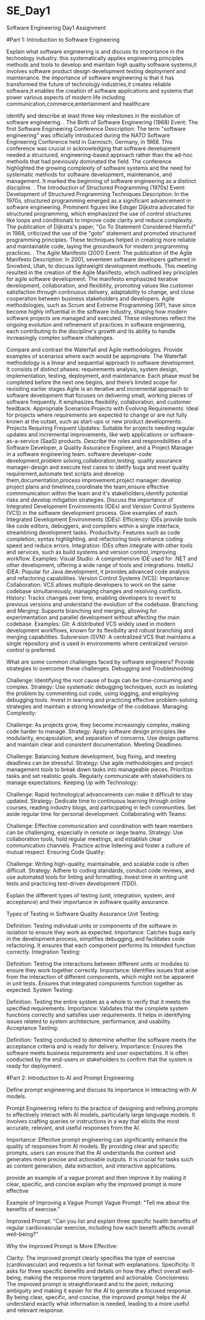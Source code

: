 # SE_Day1
Software Engineering Day1 Assignment

#Part 1: Introduction to Software Engineering

Explain what software engineering is and discuss its importance in the technology industry. this systematically applies engineering principles methods and tools to develop and maintain high quality software systems,it involves software product design development testing deployment and maintenance.
the importance of software engineering is that it has transformed the future of technology industries,it creates reliable software,it enables the creation of software applications and systems that power various aspects of modern life including communication,commerce,entertainment and healthcare

identify and describe at least three key milestones in the evolution of software engineering.
. The Birth of Software Engineering (1968)
Event: The first Software Engineering Conference
Description: The term "software engineering" was officially introduced during the NATO Software Engineering Conference held in Garmisch, Germany, in 1968. This conference was crucial in acknowledging that software development needed a structured, engineering-based approach rather than the ad-hoc methods that had previously dominated the field. The conference highlighted the growing complexity of software systems and the need for systematic methods for software development, maintenance, and management. It marked the beginning of software engineering as a distinct discipline.
. The Introduction of Structured Programming (1970s)
Event: Development of Structured Programming Techniques
Description: In the 1970s, structured programming emerged as a significant advancement in software engineering. Prominent figures like Edsger Dijkstra advocated for structured programming, which emphasized the use of control structures like loops and conditionals to improve code clarity and reduce complexity. The publication of Dijkstra's paper, "Go To Statement Considered Harmful" in 1968, criticized the use of the "goto" statement and promoted structured programming principles. These techniques helped in creating more reliable and maintainable code, laying the groundwork for modern programming practices.
. The Agile Manifesto (2001)
Event: The publication of the Agile Manifesto
Description: In 2001, seventeen software developers gathered in Snowbird, Utah, to discuss lightweight development methods.
 This meeting resulted in the creation of the Agile Manifesto, which outlined key principles for agile software development. The manifesto emphasized iterative development, collaboration, and flexibility, promoting values like customer satisfaction through continuous delivery, adaptability to change, and close cooperation between business stakeholders and developers. Agile methodologies, such as Scrum and Extreme Programming (XP), have since become highly influential in the software industry, shaping how modern software projects are managed and executed.
These milestones reflect the ongoing evolution and refinement of practices in software engineering, each contributing to the discipline's growth and its ability to handle increasingly complex software challenges.

Compare and contrast the Waterfall and Agile methodologies. Provide examples of scenarios where each would be appropriate.
The Waterfall methodology is a linear and sequential approach to software development. It consists of distinct phases: requirements analysis, system design, implementation, testing, deployment, and maintenance. Each phase must be completed before the next one begins, and there’s limited scope for revisiting earlier stages
Agile is an iterative and incremental approach to software development that focuses on delivering small, working pieces of software frequently. It emphasizes flexibility, collaboration, and customer feedback. Appropriate Scenarios:Projects with Evolving Requirements: Ideal for projects where requirements are expected to change or are not fully known at the outset, such as start-ups or new product developments.
Projects Requiring Frequent Updates: Suitable for projects needing regular updates and incremental improvements, like web applications or software-as-a-service (SaaS) products.
Describe the roles and responsibilities of a Software Developer, a Quality Assurance Engineer, and a Project Manager in a software engineering team.
software developer-code development,problem solving,collaboration,testing.
quality assurance manager-design and execute test cases to idetify bugs and meet quality requirement,automate test scripts and develop them,documentation,process improvement.project manager: develop project plans and timelines,coordinate the team,ensure effective commmunication within the team and it's stakeholders,identify potential risks and develop mitigation strategies.
 Discuss the importance of Integrated Development Environments (IDEs) and Version Control Systems (VCS) in the software development process. Give examples of each.
Integrated Development Environments (IDEs):
Efficiency: IDEs provide tools like code editors, debuggers, and compilers within a single interface, streamlining development tasks.
Productivity: Features such as code completion, syntax highlighting, and refactoring tools enhance coding speed and reduce errors.
Integration: IDEs often integrate with other tools and services, such as build systems and version control, improving workflow.
Examples:
Visual Studio: A comprehensive IDE used for .NET and other development, offering a wide range of tools and integrations.
IntelliJ IDEA: Popular for Java development, it provides advanced code analysis and refactoring capabilities.
Version Control Systems (VCS):
Importance:
Collaboration: VCS allows multiple developers to work on the same codebase simultaneously, managing changes and resolving conflicts.
History: Tracks changes over time, enabling developers to revert to previous versions and understand the evolution of the codebase.
Branching and Merging: Supports branching and merging, allowing for experimentation and parallel development without affecting the main codebase.
Examples:
Git: A distributed VCS widely used in modern development workflows, known for its flexibility and robust branching and merging capabilities.
Subversion (SVN): A centralized VCS that maintains a single repository and is used in environments where centralized version control is preferred.


What  are some common challenges faced by software engineers? Provide strategies to overcome these challenges.
Debugging and Troubleshooting:

Challenge: Identifying the root cause of bugs can be time-consuming and complex.
Strategy: Use systematic debugging techniques, such as isolating the problem by commenting out code, using logging, and employing debugging tools. Invest in learning and practicing effective problem-solving strategies and maintain a strong knowledge of the codebase.
Managing Complexity:

Challenge: As projects grow, they become increasingly complex, making code harder to manage.
Strategy: Apply software design principles like modularity, encapsulation, and separation of concerns. Use design patterns and maintain clear and consistent documentation.
Meeting Deadlines:

Challenge: Balancing feature development, bug fixing, and meeting deadlines can be stressful.
Strategy: Use agile methodologies and project management tools to break down tasks into manageable pieces. Prioritize tasks and set realistic goals. Regularly communicate with stakeholders to manage expectations.
Keeping Up with Technology:

Challenge: Rapid technological advancements can make it difficult to stay updated.
Strategy: Dedicate time to continuous learning through online courses, reading industry blogs, and participating in tech communities. Set aside regular time for personal development.
Collaborating with Teams:

Challenge: Effective communication and coordination with team members can be challenging, especially in remote or large teams.
Strategy: Use collaboration tools, hold regular meetings, and establish clear communication channels. Practice active listening and foster a culture of mutual respect.
Ensuring Code Quality:

Challenge: Writing high-quality, maintainable, and scalable code is often difficult.
Strategy: Adhere to coding standards, conduct code reviews, and use automated tools for linting and formatting. Invest time in writing unit tests and practicing test-driven development (TDD).


Explain the different types of testing (unit, integration, system, and acceptance) and their importance in software quality assurance.

Types of Testing in Software Quality Assurance
Unit Testing:

Definition: Testing individual units or components of the software in isolation to ensure they work as expected.
Importance: Catches bugs early in the development process, simplifies debugging, and facilitates code refactoring. It ensures that each component performs its intended function correctly.
Integration Testing:

Definition: Testing the interactions between different units or modules to ensure they work together correctly.
Importance: Identifies issues that arise from the interaction of different components, which might not be apparent in unit tests. Ensures that integrated components function together as expected.
System Testing:

Definition: Testing the entire system as a whole to verify that it meets the specified requirements.
Importance: Validates that the complete system functions correctly and satisfies user requirements. It helps in identifying issues related to system architecture, performance, and usability.
Acceptance Testing:

Definition: Testing conducted to determine whether the software meets the acceptance criteria and is ready for delivery.
Importance: Ensures the software meets business requirements and user expectations. It is often conducted by the end-users or stakeholders to confirm that the system is ready for deployment.



#Part 2: Introduction to AI and Prompt Engineering


Define prompt engineering and discuss its importance in interacting with AI models.

Prompt Engineering refers to the practice of designing and refining prompts to effectively interact with AI models, particularly large language models. It involves crafting queries or instructions in a way that elicits the most accurate, relevant, and useful responses from the AI.

Importance: Effective prompt engineering can significantly enhance the quality of responses from AI models. By providing clear and specific prompts, users can ensure that the AI understands the context and generates more precise and actionable outputs. It is crucial for tasks such as content generation, data extraction, and interactive applications. 

provide an example of a vague prompt and then improve it by making it clear, specific, and concise.explain why the improved prompt is more effective

Example of Improving a Vague Prompt
Vague Prompt: "Tell me about the benefits of exercise."

Improved Prompt: "Can you list and explain three specific health benefits of regular cardiovascular exercise, including how each benefit affects overall well-being?"

Why the Improved Prompt is More Effective:

Clarity: The improved prompt clearly specifies the type of exercise (cardiovascular) and requests a list format with explanations.
Specificity: It asks for three specific benefits and details on how they affect overall well-being, making the response more targeted and actionable.
Conciseness: The improved prompt is straightforward and to the point, reducing ambiguity and making it easier for the AI to generate a focused response.
By being clear, specific, and concise, the improved prompt helps the AI understand exactly what information is needed, leading to a more useful and relevant response.
